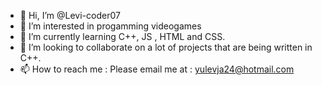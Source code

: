 - 👋 Hi, I’m @Levi-coder07
- 👀 I’m interested in progamming videogames 
- 🌱 I’m currently learning C++, JS , HTML and CSS.
- 💞️ I’m looking to collaborate on a lot of projects that are being written in C++.
- 📫 How to reach me : Please email me at : yulevja24@hotmail.com

<!---
Levi-coder07/Levi-coder07 is a ✨ special ✨ repository because its `README.md` (this file) appears on your GitHub profile.
You can click the Preview link to take a look at your changes.
--->
